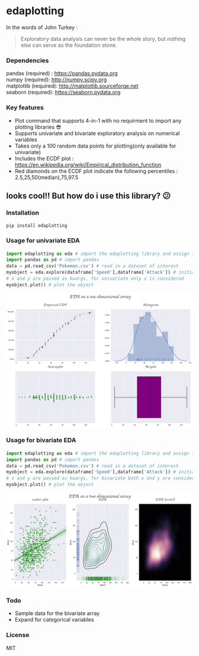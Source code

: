 # edaplotting

In the words of John Turkey :
> Exploratory data analysis can never be the whole story, but nothing else can serve as the foundation stone.

### Dependencies

pandas (required) : https://pandas.pydata.org  
numpy (required): http://numpy.scipy.org  
matplotlib (required): http://matplotlib.sourceforge.net  
seaborn (required): https://seaborn.pydata.org  

### Key features

* Plot command that supports 4-in-1 with no requirment to import any plotting libraries :sunglasses:
* Supports univariate and bivariate exploratory analysis on numerical variables
* Takes only a 100 random data points for plotting(only available for univariate)
* Includes the ECDF plot : https://en.wikipedia.org/wiki/Empirical_distribution_function
* Red diamonds on the ECDF plot indicate the following percentiles : 2.5,25,50(median),75,97.5

## looks cool!! But how do i use this library? :confused:

### Installation

```
pip install edaplotting
```

### Usage for univariate EDA

```python
import edaplotting as eda # import the edaplotting library and assign the alias eda
import pandas as pd # import pandas
data = pd.read_csv('Pokemon.csv') # read in a dataset of interest 
myobject = eda.explore(dataframe['Speed'],dataframe['Attack']) # initialize the class with a one-dimensional array
# x and y are passed as kwargs, for univariate only x is considered
myobject.plot() # plot the object
```

![png](image_univariate.png)

### Usage for bivariate EDA

```python
import edaplotting as eda # import the edaplotting library and assign the alias eda
import pandas as pd # import pandas
data = pd.read_csv('Pokemon.csv') # read in a dataset of interest 
myobject = eda.explore(dataframe['Speed'],dataframe['Attack']) # initialize the class with a two-dimensional array
# x and y are passed as kwargs, for bivariate both x and y are considered
myobject.plot() # plot the object
```

![png](image_bivariate.png)

### Todo

* Sample data for the bivariate array
* Expand for categorical variables

### License

MIT
